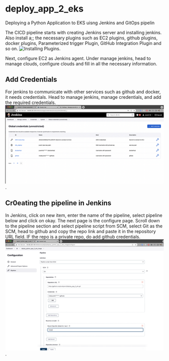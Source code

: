 # deploy_app_2_eks
Deploying a Python Application to EKS uisng Jenkins and GitOps pipelin


The CICD pipeline starts with creating Jenkins server and installing jenkins. Also install a;; the necessary plugins such as EC2 plugins, github plugins, docker plugins, Parameterized trigger Plugin,  GitHub Integration Plugin and so on.  ![Installing Plugins](images/plugin.png). 

Next, configure EC2 as Jenkins agent. Under manage jenkins, head to manage clouds, configure clouds and fill in all the necessary information.

## Add Credentials
For jenkins to communicate with other services such as github and docker, it needs credentials. Head to manage jenkins, manage credentials, and add the required credentials. ![ Adding Credentials](images/credentials.png).

## Cr0eating the pipeline in Jenkins

In Jenkins, click on new item, enter the name of the pipeline, select pipeline below and click on okay. The next page is the configure page. Scroll down to the pipeline section and select pipeline script from SCM, select Git as the SCM, head to github and copy the repo link and paste it in the repository URL field. IF the repo is a private repo, do add github credentials.
![ Adding Image Pipeline](images/pipeline.png).

